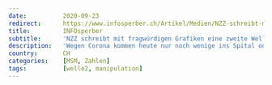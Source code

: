 ```yaml
---
date:          2020-09-23
redirect:      https://www.infosperber.ch/Artikel/Medien/NZZ-schreibt-mit-fragwurdigen-Grafiken-eine-zweite-Welle-herbei
title:         INFOsperber
subtitle:      'NZZ schreibt mit fragwürdigen Grafiken eine zweite Welle herbei'
description:   'Wegen Corona kommen heute nur noch wenige ins Spital oder sterben. Doch findet man mit mehr Tests mehr Fälle (fast) ohne Symptome.'
country:       CH
categories:    [MSM, Zahlen]
tags:          [welle2, manipulation]
---
```

